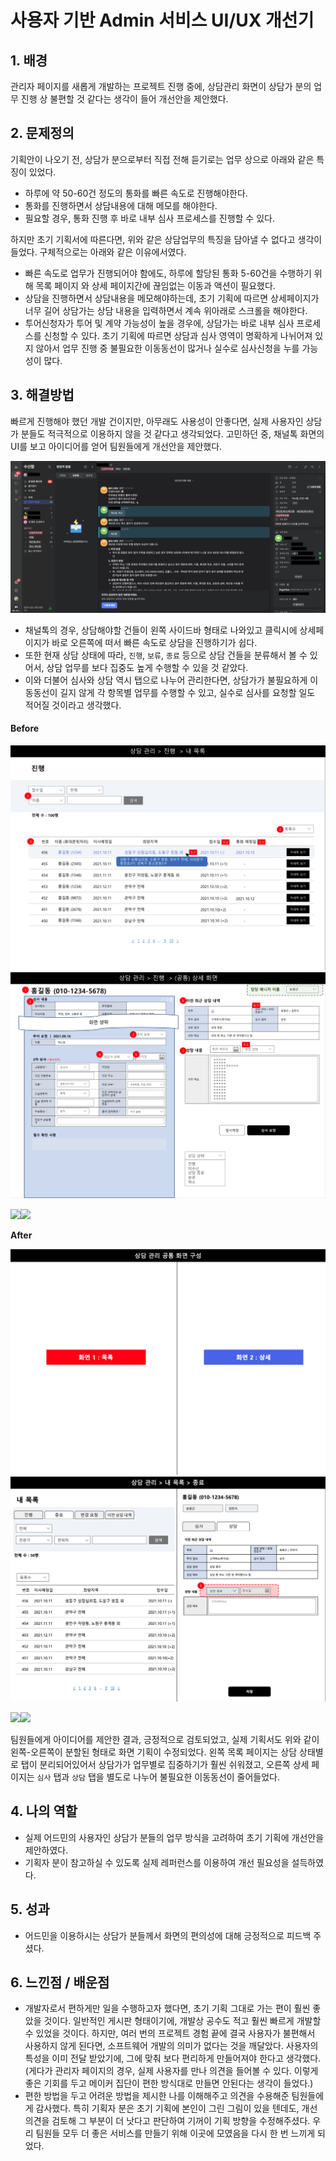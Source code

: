# 사용자 기반 Admin 서비스 UI/UX 개선기

## 1. 배경  <a href="#1." id="1."></a>

관리자 페이지를 새롭게 개발하는 프로젝트 진행 중에, 상담관리 화면이 상담가 분의 업무 진행 상 불편할 것 같다는 생각이 들어 개선안을 제안했다.

## 2. 문제정의

기획안이 나오기 전, 상담가 분으로부터 직접 전해 듣기로는 업무 상으로 아래와 같은 특징이 있었다.

* 하루에 약 50-60건 정도의 통화를 빠른 속도로 진행해야한다.
* 통화를 진행하면서 상담내용에 대해 메모를 해야한다.
* 필요할 경우, 통화 진행 후 바로 내부 심사 프로세스를 진행할 수 있다.

하지만 초기 기획서에 따른다면, 위와 같은 상담업무의 특징을 담아낼 수 없다고 생각이 들었다. 구체적으로는 아래와 같은 이유에서였다.

* 빠른 속도로 업무가 진행되어야 함에도, 하루에 할당된 통화 5-60건을 수행하기 위해 목록 페이지 와 상세 페이지간에 끊임없는 이동과 액션이 필요했다.
* 상담을 진행하면서 상담내용을 메모해야하는데, 초기 기획에 따르면 상세페이지가 너무 길어 상담가는 상담 내용을 입력하면서 계속 위아래로 스크롤을 해야한다.
* 투어신청자가 투어 및 계약 가능성이 높을 경우에, 상담가는 바로 내부 심사 프로세스를 신청할 수 있다. 초기 기획에 따르면 상담과 심사 영역이 명확하게 나뉘어져 있지 않아서 업무 진행 중 불필요한 이동동선이 많거나 실수로 심사신청을 누를 가능성이 많다.

## 3. 해결방법 <a href="#3." id="3."></a>

빠르게 진행해야 했던 개발 건이지만, 아무래도 사용성이 안좋다면, 실제 사용자인 상담가 분들도 적극적으로 이용하지 않을 것 같다고 생각되었다. 고민하던 중, 채널톡 화면의 UI를 보고 아이디어를 얻어 팀원들에게 개선안을 제안했다.

![](<../../.gitbook/assets/channeltalk.png>)

* 채널톡의 경우, 상담해야할 건들이 왼쪽 사이드바 형태로 나와있고 클릭시에 상세페이지가 바로 오른쪽에 떠서 빠른 속도로 상담을 진행하기가 쉽다.
* 또한 현재 상담 상태에 따라, `진행`, `보류`, `종료` 등으로 상담 건들을 분류해서 볼 수 있어서, 상담 업무를 보다 집중도 높게 수행할 수 있을 것 같았다.
* 이와 더불어 심사와 상담 역시 탭으로 나누어 관리한다면, 상담가가 불필요하게 이동동선이 길지 않게 각 항목별 업무를 수행할 수 있고, 실수로 심사를 요청할 일도 적어질 것이라고 생각했다.

#### **Before**

![](<../../.gitbook/assets/admin-before-01.png>)![](<../../.gitbook/assets/admin-before-02.png>)

​![](https://files.gitbook.com/v0/b/gitbook-x-prod.appspot.com/o/spaces%2FVma2fZdYpzVKe3WRZJd1%2Fuploads%2FT40McOW5SNuiVgrQf4ie%2Fimage.png?alt=media\&token=9ceb83cb-f357-415e-8b6b-6e486b05ee9a)![](https://files.gitbook.com/v0/b/gitbook-x-prod.appspot.com/o/spaces%2FVma2fZdYpzVKe3WRZJd1%2Fuploads%2Fh0zSXONBbT3uzjyiormf%2Fimage.png?alt=media\&token=9859ed27-ea5d-4cfb-8a2d-126fc9768f10)​

**After**

![](<../../.gitbook/assets/admin-after-01.png>)![](<../../.gitbook/assets/admin-after-02.png>)

​![](https://files.gitbook.com/v0/b/gitbook-x-prod.appspot.com/o/spaces%2FVma2fZdYpzVKe3WRZJd1%2Fuploads%2FYYJyXdmPcCIoNBSiIxyv%2Fimage.png?alt=media\&token=a16d139c-0e29-4323-a532-cd6b9f6c21ba)![](https://files.gitbook.com/v0/b/gitbook-x-prod.appspot.com/o/spaces%2FVma2fZdYpzVKe3WRZJd1%2Fuploads%2FeoLqTbhTZnFCvZTAXXnd%2Fimage.png?alt=media\&token=be24afbf-c53e-4e0b-9e81-e5cab23a199f)​​

팀원들에게 아이디어를 제안한 결과, 긍정적으로 검토되었고, 실제 기획서도 위와 같이 왼쪽-오른쪽이 분할된 형태로 화면 기획이 수정되었다. 왼쪽 목록 페이지는 상담 상태별로 탭이 분리되어있어서 상담가가 업무별로 집중하기가 훨씬 쉬워졌고, 오른쪽 상세 페이지는 `심사` 탭과 `상담` 탭을 별도로 나누어 불필요한 이동동선이 줄어들었다.

## 4. 나의 역할 <a href="#4." id="4."></a>

* 실제 어드민의 사용자인 상담가 분들의 업무 방식을 고려하여 초기 기획에 개선안을 제안하였다.
* 기획자 분이 참고하실 수 있도록 실제 레퍼런스를 이용하여 개선 필요성을 설득하였다.

## 5. 성과 <a href="#5." id="5."></a>

* 어드민을 이용하시는 상담가 분들께서 화면의 편의성에 대해 긍정적으로 피드백 주셨다.

## 6. 느낀점 / 배운점

* 개발자로서 편하게만 일을 수행하고자 했다면, 초기 기획 그대로 가는 편이 훨씬 좋았을 것이다. 일반적인 게시판 형태이기에, 개발상 공수도 적고 훨씬 빠르게 개발할 수 있었을 것이다. 하지만, 여러 번의 프로젝트 경험 끝에 결국 사용자가 불편해서 사용하지 않게 된다면, 소프트웨어 개발의 의미가 없다는 것을 깨달았다. 사용자의 특성을 이미 전달 받았기에, 그에 맞춰 보다 편리하게 만들어져야 한다고 생각했다. (게다가 관리자 페이지의 경우, 실제 사용자를 만나 의견을 들어볼 수 있다. 이렇게 좋은 기회를 두고 메이커 집단이 편한 방식대로 만들면 안된다는 생각이 들었다.)
* 편한 방법을 두고 어려운 방법을 제시한 나를 이해해주고 의견을 수용해준 팀원들에게 감사했다. 특히 기획자 분은 초기 기획에 본인이 그린 그림이 있을 텐데도, 개선의견을 검토해 그 부분이 더 낫다고 판단하여 기꺼이 기획 방향을 수정해주셨다. 우리 팀원들 모두 더 좋은 서비스를 만들기 위해 이곳에 모였음을 다시 한 번 느끼게 되었다.

